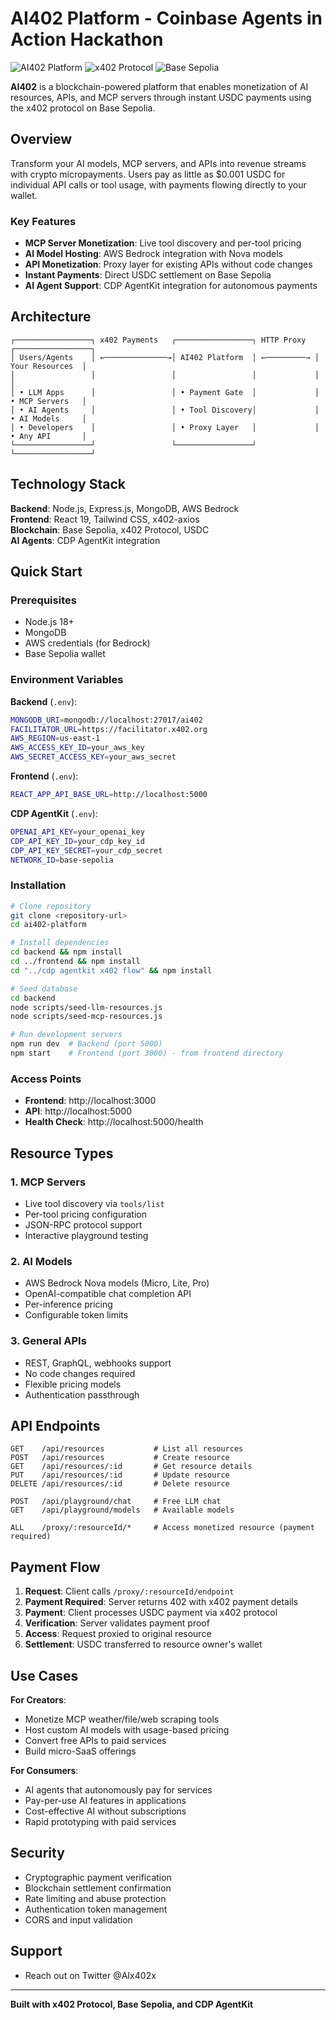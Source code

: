 # AI402 Platform - Coinbase Agents in Action Hackathon

![AI402 Platform](https://img.shields.io/badge/AI402-Platform-blue?style=flat-square) ![x402 Protocol](https://img.shields.io/badge/x402-Protocol-purple?style=flat-square) ![Base Sepolia](https://img.shields.io/badge/Base-Sepolia-green?style=flat-square)

**AI402** is a blockchain-powered platform that enables monetization of AI resources, APIs, and MCP servers through instant USDC payments using the x402 protocol on Base Sepolia.

## Overview

Transform your AI models, MCP servers, and APIs into revenue streams with crypto micropayments. Users pay as little as $0.001 USDC for individual API calls or tool usage, with payments flowing directly to your wallet.

### Key Features

- **MCP Server Monetization**: Live tool discovery and per-tool pricing
- **AI Model Hosting**: AWS Bedrock integration with Nova models
- **API Monetization**: Proxy layer for existing APIs without code changes
- **Instant Payments**: Direct USDC settlement on Base Sepolia
- **AI Agent Support**: CDP AgentKit integration for autonomous payments

## Architecture

```
┌─────────────────┐ x402 Payments   ┌─────────────────┐ HTTP Proxy  ┌─────────────────┐
│ Users/Agents    │ ←──────────────→│ AI402 Platform  │ ←─────────→ │ Your Resources  │
│                 │                 │                 │             │                 │
│ • LLM Apps      │                 │ • Payment Gate  │             │ • MCP Servers   │
│ • AI Agents     │                 │ • Tool Discovery│             │ • AI Models     │
│ • Developers    │                 │ • Proxy Layer   │             │ • Any API       │
└─────────────────┘                 └─────────────────┘             └─────────────────┘
```

## Technology Stack

**Backend**: Node.js, Express.js, MongoDB, AWS Bedrock  
**Frontend**: React 19, Tailwind CSS, x402-axios  
**Blockchain**: Base Sepolia, x402 Protocol, USDC  
**AI Agents**: CDP AgentKit integration

## Quick Start

### Prerequisites

- Node.js 18+
- MongoDB
- AWS credentials (for Bedrock)
- Base Sepolia wallet

### Environment Variables

**Backend** (`.env`):

```bash
MONGODB_URI=mongodb://localhost:27017/ai402
FACILITATOR_URL=https://facilitator.x402.org
AWS_REGION=us-east-1
AWS_ACCESS_KEY_ID=your_aws_key
AWS_SECRET_ACCESS_KEY=your_aws_secret
```

**Frontend** (`.env`):

```bash
REACT_APP_API_BASE_URL=http://localhost:5000
```

**CDP AgentKit** (`.env`):

```bash
OPENAI_API_KEY=your_openai_key
CDP_API_KEY_ID=your_cdp_key_id
CDP_API_KEY_SECRET=your_cdp_secret
NETWORK_ID=base-sepolia
```

### Installation

```bash
# Clone repository
git clone <repository-url>
cd ai402-platform

# Install dependencies
cd backend && npm install
cd ../frontend && npm install
cd "../cdp agentkit x402 flow" && npm install

# Seed database
cd backend
node scripts/seed-llm-resources.js
node scripts/seed-mcp-resources.js

# Run development servers
npm run dev  # Backend (port 5000)
npm start    # Frontend (port 3000) - from frontend directory
```

### Access Points

- **Frontend**: http://localhost:3000
- **API**: http://localhost:5000
- **Health Check**: http://localhost:5000/health

## Resource Types

### 1. MCP Servers

- Live tool discovery via `tools/list`
- Per-tool pricing configuration
- JSON-RPC protocol support
- Interactive playground testing

### 2. AI Models

- AWS Bedrock Nova models (Micro, Lite, Pro)
- OpenAI-compatible chat completion API
- Per-inference pricing
- Configurable token limits

### 3. General APIs

- REST, GraphQL, webhooks support
- No code changes required
- Flexible pricing models
- Authentication passthrough

## API Endpoints

```
GET    /api/resources           # List all resources
POST   /api/resources           # Create resource
GET    /api/resources/:id       # Get resource details
PUT    /api/resources/:id       # Update resource
DELETE /api/resources/:id       # Delete resource

POST   /api/playground/chat     # Free LLM chat
GET    /api/playground/models   # Available models

ALL    /proxy/:resourceId/*     # Access monetized resource (payment required)
```

## Payment Flow

1. **Request**: Client calls `/proxy/:resourceId/endpoint`
2. **Payment Required**: Server returns 402 with x402 payment details
3. **Payment**: Client processes USDC payment via x402 protocol
4. **Verification**: Server validates payment proof
5. **Access**: Request proxied to original resource
6. **Settlement**: USDC transferred to resource owner's wallet

## Use Cases

**For Creators**:

- Monetize MCP weather/file/web scraping tools
- Host custom AI models with usage-based pricing
- Convert free APIs to paid services
- Build micro-SaaS offerings

**For Consumers**:

- AI agents that autonomously pay for services
- Pay-per-use AI features in applications
- Cost-effective AI without subscriptions
- Rapid prototyping with paid services

## Security

- Cryptographic payment verification
- Blockchain settlement confirmation
- Rate limiting and abuse protection
- Authentication token management
- CORS and input validation

## Support

- Reach out on Twitter @AIx402x

---

**Built with x402 Protocol, Base Sepolia, and CDP AgentKit**

